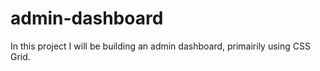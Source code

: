# admin-dashboard

In this project I will be building an admin dashboard, primairily using CSS Grid.